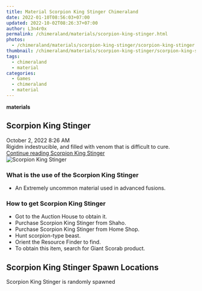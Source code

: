 ```yaml
---
title: Material Scorpion King Stinger Chimeraland
date: 2022-01-10T08:56:03+07:00
updated: 2022-10-02T08:26:37+07:00
author: L3n4r0x
permalink: /chimeraland/materials/scorpion-king-stinger.html
photos:
  - /chimeraland/materials/scorpion-king-stinger/scorpion-king-stinger.webp
thumbnail: /chimeraland/materials/scorpion-king-stinger/scorpion-king-stinger.webp
tags:
  - chimeraland
  - material
categories:
  - Games
  - chimeraland
  - material
---
```


<link
  rel="stylesheet"
  href="https://rawcdn.githack.com/dimaslanjaka/Web-Manajemen/870a349/css/bootstrap-5-3-0-alpha3-wrapper.css"
/>
<section id="bootstrap-wrapper">
  <div data-bs-theme="dark">
    <div
      class="row g-0 border rounded overflow-hidden flex-md-row mb-4 shadow-sm position-relative bg-dark text-light"
    >
      <div class="col p-4 d-flex flex-column position-static">
        <strong class="d-inline-block mb-2 text-success">materials</strong>
        <h2 class="mb-0">Scorpion King Stinger</h2>
        <div class="mb-1 text-muted">October 2, 2022 8:26 AM</div>
        <div class="mb-2 border p-1">
          Rigidm indestrucible, and filled with venom that is difficult to cure.
        </div>
        <a
          href="/chimeraland/materials/scorpion-king-stinger.html"
          class="stretched-link d-none text-primary"
          >Continue reading Scorpion King Stinger</a
        >
      </div>
      <div class="col-auto d-none d-md-block d-lg-block">
        <img
          src="https://www.webmanajemen.com/chimeraland/materials/scorpion-king-stinger/scorpion-king-stinger.webp"
          alt="Scorpion King Stinger"
        />
      </div>
    </div>
    <div class="row">
      <div class="col-lg-6 col-12 mb-2">
        <div class="card">
          <div class="card-body">
            <h3 class="card-title">
              What is the use of the Scorpion King Stinger
            </h3>
            <div class="card-text">
              <ul>
                <li>
                  An Extremely uncommon material used in advanced fusions.
                </li>
              </ul>
            </div>
          </div>
        </div>
      </div>
      <div class="col-lg-6 col-12 mb-2">
        <div class="card">
          <div class="card-body">
            <h3 class="card-title">How to get Scorpion King Stinger</h3>
            <div class="card-text">
              <ul>
                <li>Got to the Auction House to obtain it.</li>
                <li>Purchase Scorpion King Stinger from Shaho.</li>
                <li>Purchase Scorpion King Stinger from Home Shop.</li>
                <li>Hunt scorpion-type beast.</li>
                <li>Orient the Resource Finder to find.</li>
                <li>To obtain this item, search for Giant Scorab product.</li>
              </ul>
            </div>
          </div>
        </div>
      </div>
      <div class="col-12 mb-2">
        <h2>Scorpion King Stinger Spawn Locations</h2>
        <p>Scorpion King Stinger is randomly spawned</p>
      </div>
    </div>
  </div>
</section>